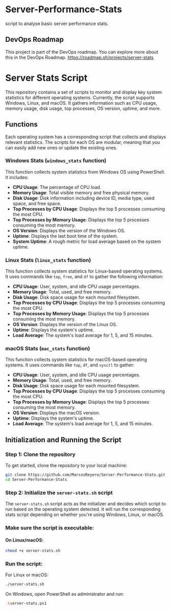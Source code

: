 # Server-Performance-Stats
script to analyse basic server performance stats.


## DevOps Roadmap
This project is part of the DevOps roadmap. You can explore more about this in the DevOps Roadmap.
https://roadmap.sh/projects/server-stats
# Server Stats Script

This repository contains a set of scripts to monitor and display key system statistics for different operating systems. Currently, the script supports Windows, Linux, and macOS. It gathers information such as CPU usage, memory usage, disk usage, top processes, OS version, uptime, and more.

## Functions

Each operating system has a corresponding script that collects and displays relevant statistics. The scripts for each OS are modular, meaning that you can easily add new ones or update the existing ones.

### Windows Stats (`windows_stats` function)
This function collects system statistics from Windows OS using PowerShell. It includes:

- **CPU Usage**: The percentage of CPU load.
- **Memory Usage**: Total visible memory and free physical memory.
- **Disk Usage**: Disk information including device ID, media type, used space, and free space.
- **Top Processes by CPU Usage**: Displays the top 5 processes consuming the most CPU.
- **Top Processes by Memory Usage**: Displays the top 5 processes consuming the most memory.
- **OS Version**: Displays the version of the Windows OS.
- **Uptime**: Displays the last boot time of the system.
- **System Uptime**: A rough metric for load average based on the system uptime.

### Linux Stats (`linux_stats` function)
This function collects system statistics for Linux-based operating systems. It uses commands like `top`, `free`, and `df` to gather the following information:

- **CPU Usage**: User, system, and idle CPU usage percentages.
- **Memory Usage**: Total, used, and free memory.
- **Disk Usage**: Disk space usage for each mounted filesystem.
- **Top Processes by CPU Usage**: Displays the top 5 processes consuming the most CPU.
- **Top Processes by Memory Usage**: Displays the top 5 processes consuming the most memory.
- **OS Version**: Displays the version of the Linux OS.
- **Uptime**: Displays the system's uptime.
- **Load Average**: The system's load average for 1, 5, and 15 minutes.

### macOS Stats (`mac_stats` function)
This function collects system statistics for macOS-based operating systems. It uses commands like `top`, `df`, and `sysctl` to gather:

- **CPU Usage**: User, system, and idle CPU usage percentages.
- **Memory Usage**: Total, used, and free memory.
- **Disk Usage**: Disk space usage for each mounted filesystem.
- **Top Processes by CPU Usage**: Displays the top 5 processes consuming the most CPU.
- **Top Processes by Memory Usage**: Displays the top 5 processes consuming the most memory.
- **OS Version**: Displays the macOS version.
- **Uptime**: Displays the system's uptime.
- **Load Average**: The system's load average for 1, 5, and 15 minutes.

## Initialization and Running the Script

### Step 1: Clone the repository

To get started, clone the repository to your local machine:

```bash
git clone https://github.com/MarcosReyero/Server-Performance-Stats.git
cd Server-Performance-Stats
```


### Step 2: Initialize the `server-stats.sh` script

The `server-stats.sh` script acts as the initializer and decides which script to run based on the operating system detected. It will run the corresponding stats script depending on whether you're using Windows, Linux, or macOS.

### Make sure the script is executable:

#### On Linux/macOS:

```bash
chmod +x server-stats.sh
```

### Run the script:
For Linux or macOS:
```bash
./server-stats.sh
```
On Windows, open PowerShell as administrator and run:
```bash
.\server-stats.ps1
```
